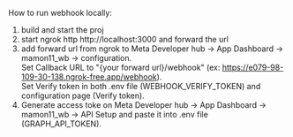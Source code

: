 How to run webhook locally:
1. build and start the proj
2. start ngrok http http://localhost:3000 and forward the url
3. add forward url from ngrok to Meta Developer hub -> App Dashboard -> mamon11_wb -> configuration.
   <br />Set Callback URL to "{your forward url}/webhook" (ex: https://e079-98-109-30-138.ngrok-free.app/webhook).
   <br />Set Verify token in both .env file (WEBHOOK_VERIFY_TOKEN) and configuration page (Verify token).
4. Generate access toke on Meta Developer hub -> App Dashboard -> mamon11_wb -> API Setup and paste it into .env file (GRAPH_API_TOKEN).
